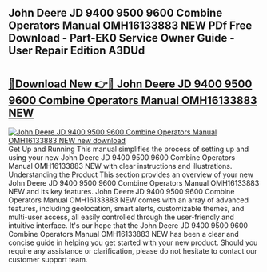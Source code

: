 ## John Deere JD 9400 9500 9600 Combine Operators Manual OMH16133883 NEW PDf Free Download - Part-EK0 Service Owner Guide - User Repair Edition A3DUd

# <h2><a href="http://bc62639.oget.top/?id=John+Deere+JD+9400+9500+9600+Combine+Operators+Manual+OMH16133883+NEW">🔗Download New 👉🔴 John Deere JD 9400 9500 9600 Combine Operators Manual OMH16133883 NEW</a></h2>

[![John Deere JD 9400 9500 9600 Combine Operators Manual OMH16133883 NEW new download](https://i.imgur.com/5g1atiW.png)](http://bc62639.oget.top/?id=John+Deere+JD+9400+9500+9600+Combine+Operators+Manual+OMH16133883+NEW)
Get Up and Running This manual simplifies the process of setting up and using your new John Deere JD 9400 9500 9600 Combine Operators Manual OMH16133883 NEW with clear instructions and illustrations. Understanding the Product This section provides an overview of your new John Deere JD 9400 9500 9600 Combine Operators Manual OMH16133883 NEW and its key features. John Deere JD 9400 9500 9600 Combine Operators Manual OMH16133883 NEW comes with an array of advanced features, including geolocation, smart alerts, customizable themes, and multi-user access, all easily controlled through the user-friendly and intuitive interface. It's our hope that the John Deere JD 9400 9500 9600 Combine Operators Manual OMH16133883 NEW has been a clear and concise guide in helping you get started with your new product. Should you require any assistance or clarification, please do not hesitate to contact our customer support team.
